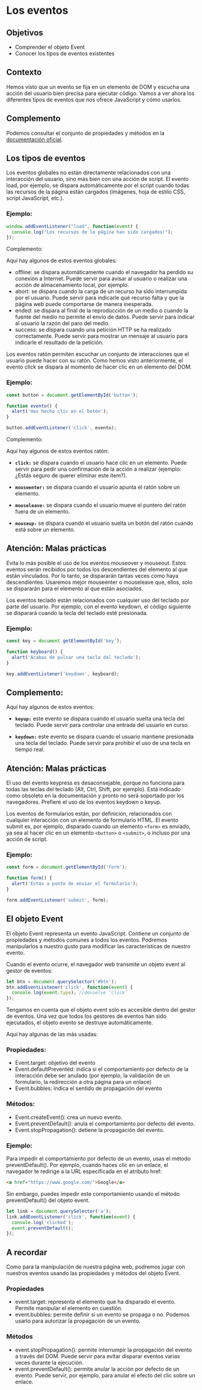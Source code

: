 # Los eventos

## Objetivos

- Comprender el objeto Event
- Conocer los tipos de eventos existentes

## Contexto

Hemos visto que un evento se fija en un elemento de DOM y escucha una acción del usuario bien precisa para ejecutar código. Vamos a ver ahora los diferentes tipos de eventos que nos ofrece JavaScript y cómo usarlos.

## Complemento

Podemos consultar el conjunto de propiedades y métodos en la [documentación oficial](https://developer.mozilla.org/es/docs/Web/API/Event).

## Los tipos de eventos

Los eventos globales no están directamente relacionados con una interacción del usuario, sino más bien con una acción de script. El evento load, por ejemplo, se dispara automáticamente por el script cuando todas las recursos de la página están cargados (imágenes, hoja de estilo CSS, script JavaScript, etc.).

### Ejemplo:

```javascript
window.addEventListener("load", function(event) {
  console.log("Los recursos de la página han sido cargados!");
});
```

Complemento:

Aquí hay algunos de estos eventos globales:

- offline: se dispara automáticamente cuando el navegador ha perdido su conexión a Internet. Puede servir para avisar al usuario o realizar una acción de almacenamiento local, por ejemplo.
- abort: se dispara cuando la carga de un recurso ha sido interrumpida por el usuario. Puede servir para indicarle qué recurso falta y que la página web puede comportarse de manera inesperada.
- ended: se dispara al final de la reproducción de un medio o cuando la fuente del medio no permite el envío de datos. Puede servir para indicar al usuario la razón del paro del medio.
- success: se dispara cuando una petición HTTP se ha realizado correctamente. Puede servir para mostrar un mensaje al usuario para indicarle el resultado de la petición.

Los eventos ratón permiten escuchar un conjunto de interacciones que el usuario puede hacer con su ratón. Como hemos visto anteriormente, el evento click se dispara al momento de hacer clic en un elemento del DOM.

### Ejemplo:

```javascript
const button = document.getElementById('button');

function evento() {
  alert('Has hecho clic en el botón');
}

button.addEventListener('click', evento);
```

Complemento:

Aquí hay algunos de estos eventos ratón:

- **`click:`** se dispara cuando el usuario hace clic en un elemento. Puede servir para pedir una confirmación de la acción a realizar (ejemplo: ¿Estás seguro de querer eliminar este ítem?).

- **`mouseenter:`** se dispara cuando el usuario apunta el ratón sobre un elemento.

- **`mouseleave:`** se dispara cuando el usuario mueve el puntero del ratón fuera de un elemento.

- **`mouseup:`** se dispara cuando el usuario suelta un botón del ratón cuando está sobre un elemento.

## Atención: Malas prácticas

Evita lo más posible el uso de los eventos mouseover y mouseout. Estos eventos serán recibidos por todos los descendientes del elemento al que están vinculados. Por lo tanto, se dispararán tantas veces como haya descendientes. Usaremos mejor mouseenter o mouseleave que, ellos, solo se dispararán para el elemento al que están asociados.

Los eventos teclado están relacionados con cualquier uso del teclado por parte del usuario. Por ejemplo, con el evento keydown, el código siguiente se disparará cuando la tecla del teclado esté presionada.

### Ejemplo:

```javascript
const key = document.getElementById('key');

function keyboard() {
  alert('Acabas de pulsar una tecla del teclado');
}

key.addEventListener('keydown', keyboard);
```

## Complemento:

Aquí hay algunos de estos eventos:

- **`keyup:`** este evento se dispara cuando el usuario suelta una tecla del teclado. Puede servir para controlar una entrada del usuario en curso.

- **`keydown:`** este evento se dispara cuando el usuario mantiene presionada una tecla del teclado. Puede servir para prohibir el uso de una tecla en tiempo real.

## Atención: Malas prácticas

El uso del evento keypress es desaconsejable, porque no funciona para todas las teclas del teclado (Alt, Ctrl, Shift, por ejemplo). Está indicado como obsoleto en la documentación y pronto no será soportado por los navegadores. Prefiere el uso de los eventos keydown o keyup.

Los eventos de formularios están, por definición, relacionados con cualquier interacción con un elemento de formulario HTML. El evento submit es, por ejemplo, disparado cuando un elemento `<form>` es enviado, ya sea al hacer clic en un elemento `<button>` o `<submit>`, o incluso por una acción de script.

### Ejemplo:

```javascript
const form = document.getElementById('form');

function form() {
  alert('Estás a punto de enviar el formulario');
}

form.addEventListener('submit', form);
```

## El objeto Event

El objeto Event representa un evento JavaScript. Contiene un conjunto de propiedades y métodos comunes a todos los eventos. Podremos manipularlos a nuestro gusto para modificar las características de nuestro evento.

Cuando el evento ocurre, el navegador web transmite un objeto event al gestor de eventos:

```javascript
let btn = document.querySelector('#btn');
btn.addEventListener('click', function(event) {
  console.log(event.type); //devuelve ‘click’
});
```

Tengamos en cuenta que el objeto event solo es accesible dentro del gestor de eventos. Una vez que todos los gestores de eventos han sido ejecutados, el objeto evento se destruye automáticamente.

Aquí hay algunas de las más usadas:

### Propiedades:

- Event.target: objetivo del evento
- Event.defaultPrevented: indica si el comportamiento por defecto de la interacción debe ser anulado (por ejemplo, la validación de un formulario, la redirección a otra página para un enlace)
- Event.bubbles: indica el sentido de propagación del evento

### Métodos:

- Event.createEvent(): crea un nuevo evento.
- Event.preventDefault(): anula el comportamiento por defecto del evento.
- Event.stopPropagation(): detiene la propagación del evento.

### Ejemplo:

Para impedir el comportamiento por defecto de un evento, usas el método preventDefault(). Por ejemplo, cuando haces clic en un enlace, el navegador te redirige a la URL especificada en el atributo href:

```html
<a href="https://www.google.com/">Google</a>
```

Sin embargo, puedes impedir este comportamiento usando el método preventDefault() del objeto event.

```javascript
let link = document.querySelector('a');
link.addEventListener('click', function(event) {
  console.log('clicked');
  event.preventDefault();
});
```

## A recordar

Como para la manipulación de nuestra página web, podremos jugar con nuestros eventos usando las propiedades y métodos del objeto Event.

### Propiedades

- event.target: representa el elemento que ha disparado el evento. Permite manipular el elemento en cuestión.
- event.bubbles: permite definir si un evento se propaga o no. Podemos usarlo para autorizar la propagación de un evento.

### Métodos

- event.stopPropagation(): permite interrumpir la propagación del evento a través del DOM. Puede servir para evitar disparar eventos varias veces durante la ejecución.
- event.preventDefault(): permite anular la acción por defecto de un evento. Puede servir, por ejemplo, para anular el efecto del clic sobre un enlace.